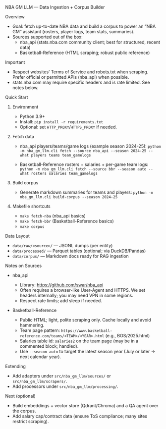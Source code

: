 NBA GM LLM — Data Ingestion + Corpus Builder

Overview
- Goal: fetch up-to-date NBA data and build a corpus to power an “NBA GM” assistant (rosters, player logs, team stats, summaries).
- Sources supported out of the box:
  - nba_api (stats.nba.com community client; best for structured, recent data)
  - Basketball-Reference (HTML scraping; robust public reference)

Important
- Respect websites’ Terms of Service and robots.txt when scraping. Prefer official or permitted APIs (nba_api) when possible.
- stats.nba.com may require specific headers and is rate limited. See notes below.

Quick Start
1) Environment
   - Python 3.9+
   - Install: `pip install -r requirements.txt`
   - Optional: set `HTTP_PROXY`/`HTTPS_PROXY` if needed.

2) Fetch data
   - nba_api players/teams/game logs (example season 2024-25):
     `python -m nba_gm_llm.cli fetch --source nba_api --season 2024-25 --what players teams team_gamelogs`

   - Basketball-Reference rosters + salaries + per-game team logs:
     `python -m nba_gm_llm.cli fetch --source bbr --season auto --what rosters salaries team_gamelogs`

3) Build corpus
   - Generate markdown summaries for teams and players:
     `python -m nba_gm_llm.cli build-corpus --season 2024-25`

4) Makefile shortcuts
   - `make fetch-nba`   (nba_api basics)
   - `make fetch-bbr`   (Basketball-Reference basics)
   - `make corpus`

Data Layout
- `data/raw/<source>/` — JSONL dumps (per entity)
- `data/processed/` — Parquet tables (optional; via DuckDB/Pandas)
- `data/corpus/` — Markdown docs ready for RAG ingestion

Notes on Sources
- nba_api
  - Library: https://github.com/swar/nba_api
  - Often requires a browser-like User-Agent and HTTPS. We set headers internally; you may need VPN in some regions.
  - Respect rate limits; add sleep if needed.

- Basketball-Reference
  - Public HTML; light, polite scraping only. Cache locally and avoid hammering.
  - Team page pattern: `https://www.basketball-reference.com/teams/<TEAM>/<YEAR>.html` (e.g., BOS/2025.html)
  - Salaries table id: `salaries2` on the team page (may be in a commented block; handled).
  - Use `--season auto` to target the latest season year (July or later -> next calendar year).

Extending
- Add adapters under `src/nba_gm_llm/sources/` or `src/nba_gm_llm/scrapers/`.
- Add processors under `src/nba_gm_llm/processing/`.

Next (optional)
- Build embeddings + vector store (Qdrant/Chroma) and a QA agent over the corpus.
- Add salary cap/contract data (ensure ToS compliance; many sites restrict scraping).
